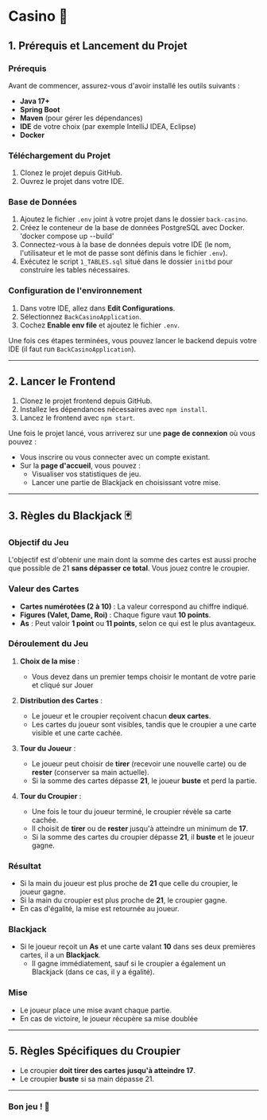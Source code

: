 # Casino 🎰

## 1. Prérequis et Lancement du Projet

### Prérequis

Avant de commencer, assurez-vous d'avoir installé les outils suivants :
- **Java 17+**
- **Spring Boot**
- **Maven** (pour gérer les dépendances)
- **IDE** de votre choix (par exemple IntelliJ IDEA, Eclipse)
- **Docker**

### Téléchargement du Projet

1. Clonez le projet depuis GitHub.
2. Ouvrez le projet dans votre IDE.

### Base de Données

1. Ajoutez le fichier `.env` joint à votre projet dans le dossier `back-casino`.
2. Créez le conteneur de la base de données PostgreSQL avec Docker. 'docker compose up --build'
3. Connectez-vous à la base de données depuis votre IDE (le nom, l'utilisateur et le mot de passe sont définis dans le fichier `.env`).
4. Exécutez le script `1_TABLES.sql` situé dans le dossier `initbd` pour construire les tables nécessaires.

### Configuration de l'environnement

1. Dans votre IDE, allez dans **Edit Configurations**.
2. Sélectionnez `BackCasinoApplication`.
3. Cochez **Enable env file** et ajoutez le fichier `.env`.

Une fois ces étapes terminées, vous pouvez lancer le backend depuis votre IDE (il faut run `BackCasinoApplication`).

---

## 2. Lancer le Frontend

1. Clonez le projet frontend depuis GitHub.
2. Installez les dépendances nécessaires avec `npm install`.
3. Lancez le frontend avec `npm start`.

Une fois le projet lancé, vous arriverez sur une **page de connexion** où vous pouvez :
- Vous inscrire ou vous connecter avec un compte existant.
- Sur la **page d'accueil**, vous pouvez :
  - Visualiser vos statistiques de jeu.
  - Lancer une partie de Blackjack en choisissant votre mise.

---

## 3. Règles du Blackjack 🃏

### Objectif du Jeu

L'objectif est d'obtenir une main dont la somme des cartes est aussi proche que possible de 21 **sans dépasser ce total**. Vous jouez contre le croupier.

### Valeur des Cartes

- **Cartes numérotées (2 à 10)** : La valeur correspond au chiffre indiqué.
- **Figures (Valet, Dame, Roi)** : Chaque figure vaut **10 points**.
- **As** : Peut valoir **1 point** ou **11 points**, selon ce qui est le plus avantageux.

### Déroulement du Jeu

1. **Choix de la mise** :
   - Vous devez dans un premier temps choisir le montant de votre parie et cliqué sur Jouer

2. **Distribution des Cartes** :
   - Le joueur et le croupier reçoivent chacun **deux cartes**.
   - Les cartes du joueur sont visibles, tandis que le croupier a une carte visible et une carte cachée.
   
3. **Tour du Joueur** :
   - Le joueur peut choisir de **tirer** (recevoir une nouvelle carte) ou de **rester** (conserver sa main actuelle).
   - Si la somme des cartes dépasse **21**, le joueur **buste** et perd la partie.
   
4. **Tour du Croupier** :
   - Une fois le tour du joueur terminé, le croupier révèle sa carte cachée.
   - Il choisit de **tirer** ou de **rester** jusqu'à atteindre un minimum de **17**.
   - Si la somme des cartes du croupier dépasse **21**, il **buste** et le joueur gagne.

### Résultat

- Si la main du joueur est plus proche de **21** que celle du croupier, le joueur gagne.
- Si la main du croupier est plus proche de **21**, le croupier gagne.
- En cas d'égalité, la mise est retournée au joueur.

### Blackjack

- Si le joueur reçoit un **As** et une carte valant **10** dans ses deux premières cartes, il a un **Blackjack**.
  - Il gagne immédiatement, sauf si le croupier a également un Blackjack (dans ce cas, il y a égalité).

### Mise

- Le joueur place une mise avant chaque partie.
- En cas de victoire, le joueur récupère sa mise doublée

---

## 5. Règles Spécifiques du Croupier

- Le croupier **doit tirer des cartes jusqu'à atteindre 17**.
- Le croupier **buste** si sa main dépasse 21.

---

### Bon jeu ! 🎉
